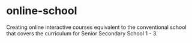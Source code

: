 # online-school
Creating online interactive courses equivalent to the conventional school that covers the curriculum for Senior Secondary School 1 - 3.  
